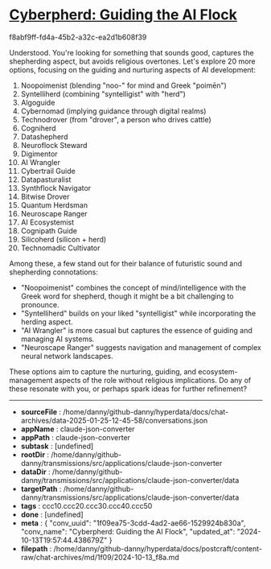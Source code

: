 # [Cyberpherd: Guiding the AI Flock](https://claude.ai/chat/1f09ea75-3cdd-4ad2-ae66-1529924b830a)

f8abf9ff-fd4a-45b2-a32c-ea2d1b608f39

 Understood. You're looking for something that sounds good, captures the shepherding aspect, but avoids religious overtones. Let's explore 20 more options, focusing on the guiding and nurturing aspects of AI development:

1. Noopoimenist (blending "noo-" for mind and Greek "poimēn")
2. Syntelliherd (combining "syntelligist" with "herd")
3. Algoguide
4. Cybernomad (implying guidance through digital realms)
5. Technodrover (from "drover", a person who drives cattle)
6. Cogniherd
7. Datashepherd
8. Neuroflock Steward
9. Digimentor
10. AI Wrangler
11. Cybertrail Guide
12. Datapasturalist
13. Synthflock Navigator
14. Bitwise Drover
15. Quantum Herdsman
16. Neuroscape Ranger
17. AI Ecosystemist
18. Cognipath Guide
19. Silicoherd (silicon + herd)
20. Technomadic Cultivator

Among these, a few stand out for their balance of futuristic sound and shepherding connotations:

- "Noopoimenist" combines the concept of mind/intelligence with the Greek word for shepherd, though it might be a bit challenging to pronounce.
- "Syntelliherd" builds on your liked "syntelligist" while incorporating the herding aspect.
- "AI Wrangler" is more casual but captures the essence of guiding and managing AI systems.
- "Neuroscape Ranger" suggests navigation and management of complex neural network landscapes.

These options aim to capture the nurturing, guiding, and ecosystem-management aspects of the role without religious implications. Do any of these resonate with you, or perhaps spark ideas for further refinement?

---

* **sourceFile** : /home/danny/github-danny/hyperdata/docs/chat-archives/data-2025-01-25-12-45-58/conversations.json
* **appName** : claude-json-converter
* **appPath** : claude-json-converter
* **subtask** : [undefined]
* **rootDir** : /home/danny/github-danny/transmissions/src/applications/claude-json-converter
* **dataDir** : /home/danny/github-danny/transmissions/src/applications/claude-json-converter/data
* **targetPath** : /home/danny/github-danny/transmissions/src/applications/claude-json-converter/data
* **tags** : ccc10.ccc20.ccc30.ccc40.ccc50
* **done** : [undefined]
* **meta** : {
  "conv_uuid": "1f09ea75-3cdd-4ad2-ae66-1529924b830a",
  "conv_name": "Cyberpherd: Guiding the AI Flock",
  "updated_at": "2024-10-13T19:57:44.438679Z"
}
* **filepath** : /home/danny/github-danny/hyperdata/docs/postcraft/content-raw/chat-archives/md/1f09/2024-10-13_f8a.md